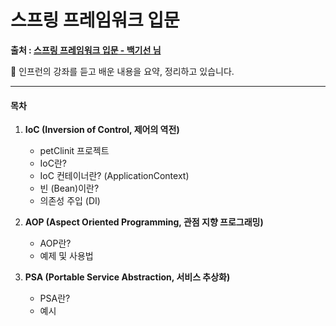 # 스프링 프레임워크 입문

**출처 : [스프링 프레임워크 입문 - 백기선 님](https://www.inflearn.com/course/spring/)**

:memo: 인프런의 강좌를 듣고 배운 내용을 요약, 정리하고 있습니다.



___

#### 목차

1. **IoC (Inversion of Control, 제어의 역전)**

   - petClinit 프로젝트
   - IoC란?
   - IoC 컨테이너란? (ApplicationContext)
   - 빈 (Bean)이란?
   - 의존성 주입 (DI)

   

2. **AOP (Aspect Oriented Programming, 관점 지향 프로그래밍)**

   - AOP란?
   - 예제 및 사용법

   

3. **PSA (Portable Service Abstraction, 서비스 추상화)**

   - PSA란?
   - 예시

